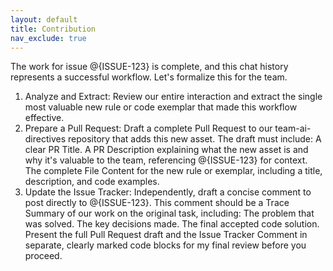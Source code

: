 ```yaml
---
layout: default
title: Contribution
nav_exclude: true
---
```

The work for issue @{ISSUE-123} is complete, and this chat history represents a successful workflow. Let's formalize this for the team.
1. Analyze and Extract: Review our entire interaction and extract the single most valuable new rule or code exemplar that made this workflow effective.
2. Prepare a Pull Request: Draft a complete Pull Request to our team-ai-directives repository that adds this new asset. The draft must include:
	A clear PR Title.
	A PR Description explaining what the new asset is and why it's valuable to the team,
referencing @{ISSUE-123} for context.
	The complete File Content for the new rule or exemplar, including a title, description, and code examples.
3. Update the Issue Tracker: Independently, draft a concise comment to post directly to @{ISSUE-123}. This comment should be a Trace Summary of our work on the original task, including:
	The problem that was solved.
	The key decisions made.
	The final accepted code solution.
Present the full Pull Request draft and the Issue Tracker Comment in separate, clearly marked code blocks for my final review before you proceed.